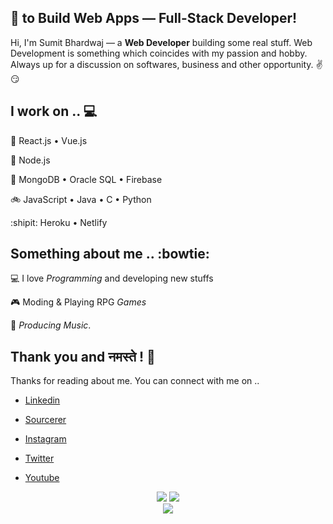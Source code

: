 ## 💖 to Build Web Apps — Full-Stack Developer!

Hi, I'm Sumit Bhardwaj — a **Web Developer** building some real stuff. Web Development is something which coincides with my passion and hobby. Always up for a discussion on softwares, business and other opportunity. ✌😏

## I work on .. 💻

:sunrise_over_mountains: React.js • Vue.js

:rocket: Node.js 

:bank: MongoDB • Oracle SQL • Firebase

:bike: JavaScript • Java • C • Python 

:shipit: Heroku • Netlify

## Something about me .. :bowtie:

💻 I love _Programming_ and developing new stuffs

🎮 Moding & Playing RPG _Games_

🎵 _Producing Music_.

## Thank you and नमस्ते ! 🙏

Thanks for reading about me. You can connect with me on ..

* [Linkedin](https://www.linkedin.com/in/nvkex)

* [Sourcerer](https://sourcerer.io/nvkex)

* [Instagram](https://www.instagram.com/nvkex/)

* [Twitter](https://www.twitter.com/nvkex/)

* [Youtube](https://www.youtube.com/channel/UCtjIO4smbuyr7wjKHJQKZ8g)

<p align="center">
  <img src="https://github-readme-stats.vercel.app/api/top-langs/?username=nvkex&layout=compact">
  <img src="https://github-readme-stats.vercel.app/api?username=nvkex&show_icons=true"><br>
  <img align='center' src="https://visitor-badge.laobi.icu/badge?page_id=nvkex.visitor-badge">
</p>
